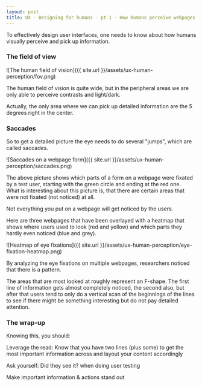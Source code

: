 ```yaml
---
layout: post
title: UX - Designing for humans - pt 1 - How humans perceive webpages
---
```


<div class="message">
  To effectively design user interfaces, one needs to know about how humans visually perceive and pick up information.
</div>

### The field of view

![The human field of vision]({{ site.url }}/assets/ux-human-perception/fov.png)

The human field of vision is quite wide, but in the peripheral areas we are only able to perceive contrasts and light/dark. 
<div class="message">
  Actually, the only area where we can pick up detailed information are the 5 degrees right in the center.
</div>

### Saccades

So to get a detailed picture the eye needs to do several "jumps", which are called saccades.

![Saccades on a webpage form]({{ site.url }}/assets/ux-human-perception/saccades.png)

The above picture shows which parts of a form on a webpage were fixated by a test user, starting with the green circle and ending at the red one.   
What is interesting about this picture is, that there are certain areas that were not fixated (not noticed) at all.

<div class="message">
  Not everything you put on a webpage will get noticed by the users.
</div>

Here are three webpages that have been overlayed with a heatmap that shows where users used to look (red and yellow) and which parts they hardly even noticed (blue and grey).  

![Heatmap of eye fixations]({{ site.url }}/assets/ux-human-perception/eye-fixation-heatmap.png)

By analyzing the eye fixations on multiple webpages, researchers noticed that there is a pattern.
<div class="message">
The areas that are most looked at roughly represent an F-shape. The first line of information gets almost completely noticed, the second also, but after that users tend to only do a vertical scan of the beginnings of the lines to see if there might be something interesting but do not pay detailed attention.
</div>

### The wrap-up

Knowing this, you should:

Leverage the read: Know that you have two lines (plus some) to get the most important information across and layout your content accordingly

Ask yourself: Did they see it? when doing user testing

Make important information & actions stand out
